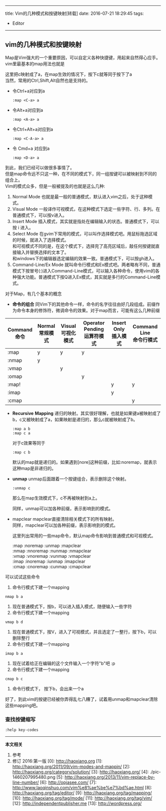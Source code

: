 ----
title: Vim的几种模式和按键映射[转载]
date: 2016-07-21 18:29:45
tags:
- Editor
----
## vim的几种模式和按键映射

Map是Vim强大的一个重要原因，可以自定义各种快捷键，用起来自然得心应手。  
vim里最基本的map用法也就是



这里把c映射成了a，在map生效的情况下，按下c就等同于按下了a  
当然，常用的Ctrl,Shift,Alt自然也是支持的。

* 令Ctrl+a对应到a
  ```
  :map <C-a> a
  ```

* 令Alt+a对应到a
  ```
  :map <A-a> a
  ```

* 令Ctrl+Alt+a对应到a
  ```
  :map <C-A-a> a
  ```
* 令 Cmd+a 对应到a
  ```
  :map <D-a> a
  ```

到此，我们已经可以做很多事情了。  
但是map命令远不只这一种，在不同的模式下，同一组按键可以被映射到不同的组合上。  
Vim的模式众多，但是一般被提及的也就是这么几种:

1. Normal Mode
  也就是最一般的普通模式，默认进入vim之后，处于这种模式。
1. Visual Mode
  一般译作可视模式，在这种模式下选定一些字符、行、多列。在普通模式下，可以按v进入。
1. Insert Mode
  插入模式，其实就是指处在编辑输入的状态。普通模式下，可以按 i 进入。
1. Select Mode
  在gvim下常用的模式，可以叫作选择模式吧。用鼠标拖选区域的时候，就进入了选择模式。  
和可视模式不同的是，在这个模式下，选择完了高亮区域后，敲任何按键就直接输入并替换选择的文本了。  
  和windows下的编辑器选定编辑的效果一致。普通模式下，可以按gh进入。
1. Command-Line/Ex Mode
  就叫命令行模式和Ex模式吧。两者略有不同，普通模式下按冒号(:)进入Command-Line模式，可以输入各种命令，使用vim的各种强大功能。普通模式下按Q进入Ex模式，其实就是多行的Command-Line模式。

对于Map，有几个基本的概念

* **命令的组合**
  同Vim下的其他命令一样，命令的名字往往由好几段组成。前缀作为命令本身的修饰符，微调命令的效果。对于map而言，可能有这么几种前缀

Command<br> 命令|Normal<br> 常规模式  |Visual<br> 可视化模式|Operator Pending<br> 运算符模式|Insert Only<br> 插入模式|Command Line<br> 命令行模式
---|---|---|---|---|---
:map|y|y|y||
:nmap|y||||
:vmap||y|||
:omap|||y||
:map!||||y|y
:imap||||y|
:cmap|||||y

* **Recursive** **Mapping**
  递归的映射。其实很好理解，也就是如果键a被映射成了b，c又被映射成了a，如果映射是递归的，那么c就被映射成了b。

  ```
  :map a b
  :map c a
  ```

  对于c效果等同于

  ```
  :map c b
  ```

  默认的map就是递归的。如果遇到[nore]这种前缀，比如:noremap，就表示这种map是非递归的。

* **unmap**
  unmap后面跟着一个按键组合，表示删除这个映射。

  ```
  :unmap c
  ```

  那么在map生效模式下，c不再被映射到a上。

  同样，unmap可以加各种前缀，表示影响到的模式。
* mapclear
  mapclear直接清除相关模式下的所有映射。  
  同样，mapclear可以加各种前缀，表示影响到的模式。

  这里列出常用的一些map命令，默认map命令影响到普通模式和可视模式。

  :map  :noremap  :unmap  :mapclear  
  :nmap :nnoremap :nunmap :nmapclear  
  :vmap :vnoremap :vunmap :vmapclear  
  :imap :inoremap :iunmap :imapclear  
  :cmap :cnoremap :cunmap :cmapclear

可以试试这些命令

1. 命令行模式下建一个mapping 

  ```
  nmap b a
  ```
1. 现在普通模式下，按b，可以进入插入模式，随便输入一些字符
1. 命令行模式下建一个mapping 

  ```
  vmap b d
  ```
1. 现在普通模式下，按V，进入了可视模式，并且选定了一整行，按下b，可以删除整行
1. 命令行模式下建一个mapping 

  ```
  imap b a
  ```
1. 现在试着给正在编辑的这个文件输入一个字符"b"吧 :p
1. 命令行模式下建一个mapping 

  ```
  cmap b c
  ```
1. 命令行模式下， 按下b，会出来一个a

好了，到此vim的按键已经被你弄得乱七八糟了，试着用unmap和mapclear清除这些mapping吧。


### 查找按键缩写
```
:help key-codes
```
***
**本文相关**
1. 参考
1. 修订
2016:第一版
[0]: http://haoxiang.org
[1]: http://haoxiang.org/2011/09/vim-modes-and-mappin/
[2]: http://haoxiang.org/category/solution/
[3]: http://haoxiang.org/
[4]: ./pic-1460207995480.png
[5]: http://haoxiang.org/2013/11/vim-replace-by-line-number/
[6]: http://opjasee.com/
[7]: http://www.laoqinshuo.com/vim%e8%ae%be%e7%bd%ae.html
[8]: http://haoxiang.org/tag/editor/
[9]: http://haoxiang.org/tag/mapping/
[10]: http://haoxiang.org/tag/mode/
[11]: http://haoxiang.org/tag/vim/
[12]: http://independentpublisher.me
[13]: http://wordpress.org/
